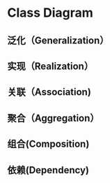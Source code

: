 # Class Diagram

## 泛化（Generalization）

## 实现（Realization）

## 关联（Association)

## 聚合（Aggregation）

## 组合(Composition)

## 依赖(Dependency)
